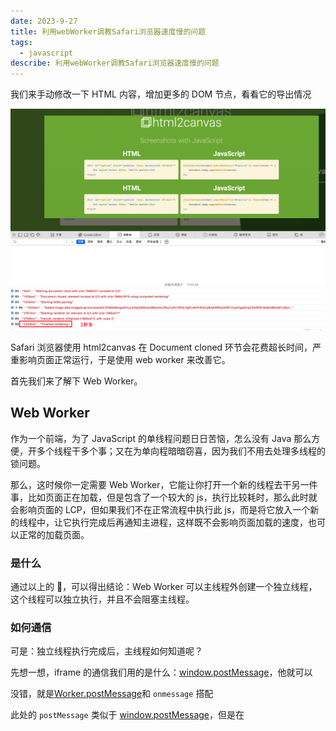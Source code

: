 ```yaml
---
date: 2023-9-27
title: 利用webWorker调教Safari浏览器速度慢的问题
tags:
  - javascript
describe: 利用webWorker调教Safari浏览器速度慢的问题
---
```


我们来手动修改一下 HTML 内容，增加更多的 DOM 节点，看看它的导出情况

![html2canvas-safari-morenode](./images/html2canvas-safari-morenode.png)

Safari 浏览器使用 html2canvas 在 Document cloned 环节会花费超长时间，严重影响页面正常运行，于是使用 web worker 来改善它。

首先我们来了解下 Web Worker。

## Web Worker

作为一个前端，为了 JavaScript 的单线程问题日日苦恼，怎么没有 Java 那么方便，开多个线程干多个事；又在为单向程暗暗窃喜，因为我们不用去处理多线程的锁问题。

那么，这时候你一定需要 Web Worker，它能让你打开一个新的线程去干另一件事，比如页面正在加载，但是包含了一个较大的 js，执行比较耗时，那么此时就会影响页面的 LCP，但如果我们不在正常流程中执行此 js，而是将它放入一个新的线程中，让它执行完成后再通知主进程，这样既不会影响页面加载的速度，也可以正常的加载页面。

### 是什么

通过以上的 🌰，可以得出结论：Web Worker 可以主线程外创建一个独立线程，这个线程可以独立执行，并且不会阻塞主线程。

### 如何通信

可是：独立线程执行完成后，主线程如何知道呢？

先想一想，iframe 的通信我们用的是什么：[window.postMessage](https://developer.mozilla.org/zh-CN/docs/Web/API/Window/postMessage)，他就可以

没错，就是[Worker.postMessage](https://developer.mozilla.org/zh-CN/docs/Web/API/Worker/postMessage)和 `onmessage` 搭配

此处的 `postMessage` 类似于 [window.postMessage](https://developer.mozilla.org/zh-CN/docs/Web/API/Window/postMessage)，但是在
